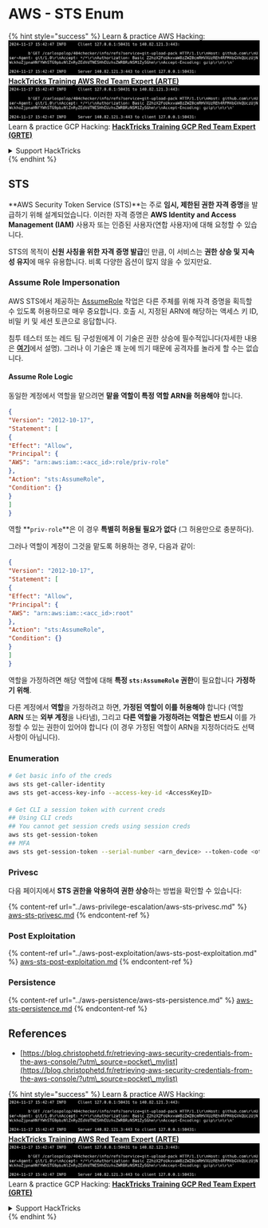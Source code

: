 # AWS - STS Enum

{% hint style="success" %}
Learn & practice AWS Hacking:<img src="../../../.gitbook/assets/image (1).png" alt="" data-size="line">[**HackTricks Training AWS Red Team Expert (ARTE)**](https://training.hacktricks.xyz/courses/arte)<img src="../../../.gitbook/assets/image (1).png" alt="" data-size="line">\
Learn & practice GCP Hacking: <img src="../../../.gitbook/assets/image (2).png" alt="" data-size="line">[**HackTricks Training GCP Red Team Expert (GRTE)**<img src="../../../.gitbook/assets/image (2).png" alt="" data-size="line">](https://training.hacktricks.xyz/courses/grte)

<details>

<summary>Support HackTricks</summary>

* Check the [**subscription plans**](https://github.com/sponsors/carlospolop)!
* **Join the** 💬 [**Discord group**](https://discord.gg/hRep4RUj7f) or the [**telegram group**](https://t.me/peass) or **follow** us on **Twitter** 🐦 [**@hacktricks\_live**](https://twitter.com/hacktricks\_live)**.**
* **Share hacking tricks by submitting PRs to the** [**HackTricks**](https://github.com/carlospolop/hacktricks) and [**HackTricks Cloud**](https://github.com/carlospolop/hacktricks-cloud) github repos.

</details>
{% endhint %}

## STS

**AWS Security Token Service (STS)**는 주로 **임시, 제한된 권한 자격 증명**을 발급하기 위해 설계되었습니다. 이러한 자격 증명은 **AWS Identity and Access Management (IAM)** 사용자 또는 인증된 사용자(연합 사용자)에 대해 요청할 수 있습니다.

STS의 목적이 **신원 사칭을 위한 자격 증명 발급**인 만큼, 이 서비스는 **권한 상승 및 지속성 유지**에 매우 유용합니다. 비록 다양한 옵션이 많지 않을 수 있지만요.

### Assume Role Impersonation

AWS STS에서 제공하는 [AssumeRole](https://docs.aws.amazon.com/STS/latest/APIReference/API\_AssumeRole.html) 작업은 다른 주체를 위해 자격 증명을 획득할 수 있도록 허용하므로 매우 중요합니다. 호출 시, 지정된 ARN에 해당하는 액세스 키 ID, 비밀 키 및 세션 토큰으로 응답합니다.

침투 테스터 또는 레드 팀 구성원에게 이 기술은 권한 상승에 필수적입니다(자세한 내용은 [**여기**](../aws-privilege-escalation/aws-sts-privesc.md#sts-assumerole)에서 설명). 그러나 이 기술은 꽤 눈에 띄기 때문에 공격자를 놀라게 할 수는 없습니다.

#### Assume Role Logic

동일한 계정에서 역할을 맡으려면 **맡을 역할이 특정 역할 ARN을 허용해야** 합니다.
```json
{
"Version": "2012-10-17",
"Statement": [
{
"Effect": "Allow",
"Principal": {
"AWS": "arn:aws:iam::<acc_id>:role/priv-role"
},
"Action": "sts:AssumeRole",
"Condition": {}
}
]
}
```
역할 **`priv-role`**은 이 경우 **특별히 허용될 필요가 없다** (그 허용만으로 충분하다).

그러나 역할이 계정이 그것을 맡도록 허용하는 경우, 다음과 같이:
```json
{
"Version": "2012-10-17",
"Statement": [
{
"Effect": "Allow",
"Principal": {
"AWS": "arn:aws:iam::<acc_id>:root"
},
"Action": "sts:AssumeRole",
"Condition": {}
}
]
}
```
역할을 가정하려면 해당 역할에 대해 **특정 `sts:AssumeRole` 권한**이 필요합니다 **가정하기 위해**.

다른 계정에서 **역할**을 가정하려고 하면, **가정된 역할이 이를 허용해야** 합니다 (역할 **ARN** 또는 **외부 계정**을 나타냄), 그리고 **다른 역할을 가정하려는 역할은** **반드시** 이를 가정할 수 있는 권한이 있어야 합니다 (이 경우 가정된 역할이 ARN을 지정하더라도 선택 사항이 아닙니다).

### Enumeration
```bash
# Get basic info of the creds
aws sts get-caller-identity
aws sts get-access-key-info --access-key-id <AccessKeyID>

# Get CLI a session token with current creds
## Using CLI creds
## You cannot get session creds using session creds
aws sts get-session-token
## MFA
aws sts get-session-token --serial-number <arn_device> --token-code <otp_code>
```
### Privesc

다음 페이지에서 **STS 권한을 악용하여 권한 상승**하는 방법을 확인할 수 있습니다:

{% content-ref url="../aws-privilege-escalation/aws-sts-privesc.md" %}
[aws-sts-privesc.md](../aws-privilege-escalation/aws-sts-privesc.md)
{% endcontent-ref %}

### Post Exploitation

{% content-ref url="../aws-post-exploitation/aws-sts-post-exploitation.md" %}
[aws-sts-post-exploitation.md](../aws-post-exploitation/aws-sts-post-exploitation.md)
{% endcontent-ref %}

### Persistence

{% content-ref url="../aws-persistence/aws-sts-persistence.md" %}
[aws-sts-persistence.md](../aws-persistence/aws-sts-persistence.md)
{% endcontent-ref %}

## References

* [https://blog.christophetd.fr/retrieving-aws-security-credentials-from-the-aws-console/?utm\_source=pocket\_mylist](https://blog.christophetd.fr/retrieving-aws-security-credentials-from-the-aws-console/?utm\_source=pocket\_mylist)

{% hint style="success" %}
Learn & practice AWS Hacking:<img src="../../../.gitbook/assets/image (1).png" alt="" data-size="line">[**HackTricks Training AWS Red Team Expert (ARTE)**](https://training.hacktricks.xyz/courses/arte)<img src="../../../.gitbook/assets/image (1).png" alt="" data-size="line">\
Learn & practice GCP Hacking: <img src="../../../.gitbook/assets/image (2).png" alt="" data-size="line">[**HackTricks Training GCP Red Team Expert (GRTE)**<img src="../../../.gitbook/assets/image (2).png" alt="" data-size="line">](https://training.hacktricks.xyz/courses/grte)

<details>

<summary>Support HackTricks</summary>

* Check the [**subscription plans**](https://github.com/sponsors/carlospolop)!
* **Join the** 💬 [**Discord group**](https://discord.gg/hRep4RUj7f) or the [**telegram group**](https://t.me/peass) or **follow** us on **Twitter** 🐦 [**@hacktricks\_live**](https://twitter.com/hacktricks\_live)**.**
* **Share hacking tricks by submitting PRs to the** [**HackTricks**](https://github.com/carlospolop/hacktricks) and [**HackTricks Cloud**](https://github.com/carlospolop/hacktricks-cloud) github repos.

</details>
{% endhint %}
